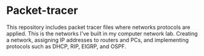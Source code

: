 # Packet-tracer
This repository includes packet tracer files where networks protocols are applied. 
This is the networks I've built in my computer network lab. Creating a network, assigning IP addresses to routers and PCs, and implementing protocols such as DHCP, RIP, EIGRP, and OSPF.
